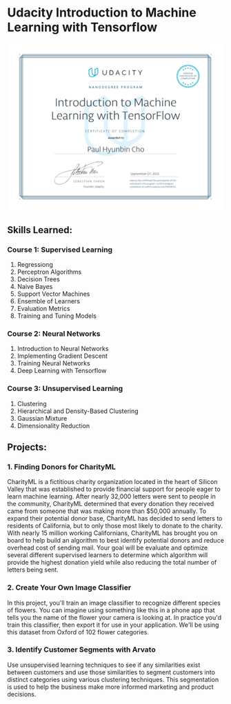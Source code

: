 # Udacity Introduction to Machine Learning with Tensorflow

![](Introduction_to_Machine_Learning_with_TensorFlow_Certificate.jpg)

## Skills Learned:
### Course 1: Supervised Learning
1. Regressiong
2. Perceptron Algorithms
3. Decision Trees
4. Naive Bayes
5. Support Vector Machines
6. Ensemble of Learners
7. Evaluation Metrics
8. Training and Tuning Models

### Course 2: Neural Networks
1. Introduction to Neural Networks
2. Implementing Gradient Descent
3. Training Neural Networks
4. Deep Learning with Tensorflow

### Course 3: Unsupervised Learning
1. Clustering
2. Hierarchical and Density-Based Clustering
3. Gaussian Mixture
4. Dimensionality Reduction

## Projects:
### 1. Finding Donors for CharityML
CharityML is a fictitious charity organization located in the heart of Silicon Valley that was established to provide financial support for people eager to learn machine learning. After nearly 32,000 letters were sent to people in the community, CharityML determined that every donation they received came from someone that was making more than $50,000 annually. To expand their potential donor base, CharityML has decided to send letters to residents of California, but to only those most likely to donate to the charity. With nearly 15 million working Californians, CharityML has brought you on board to help build an algorithm to best identify potential donors and reduce overhead cost of sending mail. Your goal will be evaluate and optimize several different supervised learners to determine which algorithm will provide the highest donation yield while also reducing the total number of letters being sent.
### 2. Create Your Own Image Classifier
In this project, you'll train an image classifier to recognize different species of flowers. You can imagine using something like this in a phone app that tells you the name of the flower your camera is looking at. In practice you'd train this classifier, then export it for use in your application. We'll be using this dataset from Oxford of 102 flower categories.
### 3. Identify Customer Segments with Arvato
Use unsupervised learning techniques to see if any similarities exist between customers and use those similarities to segment customers into distinct categories using various clustering techniques. This segmentation is used to help the business make more informed marketing and product decisions.
